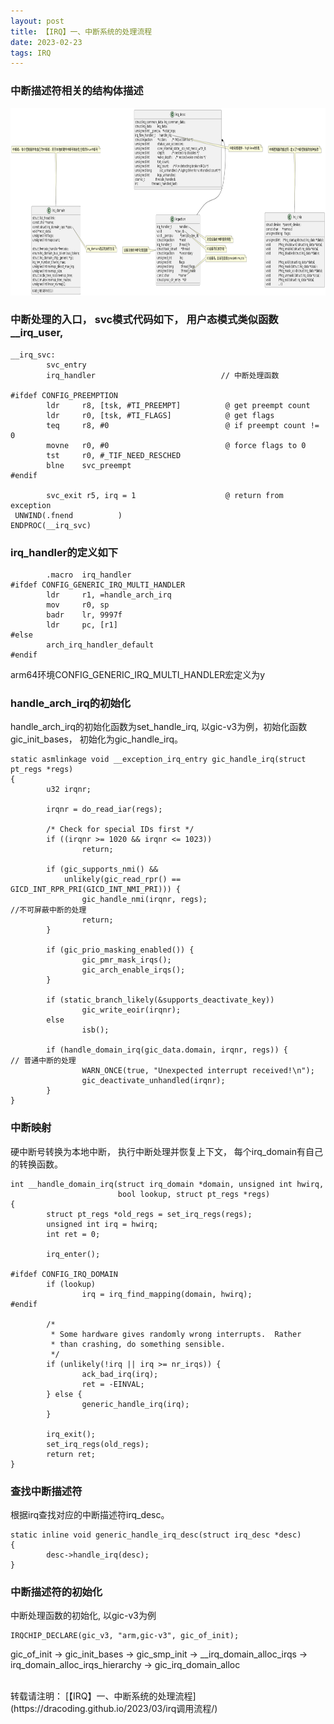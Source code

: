 ```yaml
---
layout: post
title: 【IRQ】一、中断系统的处理流程
date: 2023-02-23 
tags: IRQ
---
```


### 中断描述符相关的结构体描述

<div align="center">
<img src="/images/out/irq/irq结构体.png" height="300" width="550">  
</div> 

### 中断处理的入口， svc模式代码如下， 用户态模式类似函数__irq_user, 

```
__irq_svc:
        svc_entry
        irq_handler                            // 中断处理函数

#ifdef CONFIG_PREEMPTION
        ldr     r8, [tsk, #TI_PREEMPT]          @ get preempt count
        ldr     r0, [tsk, #TI_FLAGS]            @ get flags
        teq     r8, #0                          @ if preempt count != 0
        movne   r0, #0                          @ force flags to 0
        tst     r0, #_TIF_NEED_RESCHED
        blne    svc_preempt
#endif

        svc_exit r5, irq = 1                    @ return from exception
 UNWIND(.fnend          )
ENDPROC(__irq_svc)
```
### irq_handler的定义如下

```
        .macro  irq_handler
#ifdef CONFIG_GENERIC_IRQ_MULTI_HANDLER
        ldr     r1, =handle_arch_irq
        mov     r0, sp
        badr    lr, 9997f
        ldr     pc, [r1]
#else
        arch_irq_handler_default
#endif
```
arm64环境CONFIG_GENERIC_IRQ_MULTI_HANDLER宏定义为y

### handle_arch_irq的初始化

handle_arch_irq的初始化函数为set_handle_irq, 以gic-v3为例，初始化函数gic_init_bases， 初始化为gic_handle_irq。

```
static asmlinkage void __exception_irq_entry gic_handle_irq(struct pt_regs *regs)
{
        u32 irqnr;

        irqnr = do_read_iar(regs);

        /* Check for special IDs first */
        if ((irqnr >= 1020 && irqnr <= 1023))
                return;

        if (gic_supports_nmi() &&
            unlikely(gic_read_rpr() == GICD_INT_RPR_PRI(GICD_INT_NMI_PRI))) {
                gic_handle_nmi(irqnr, regs);                                            //不可屏蔽中断的处理
                return;
        }

        if (gic_prio_masking_enabled()) {
                gic_pmr_mask_irqs();
                gic_arch_enable_irqs();
        }

        if (static_branch_likely(&supports_deactivate_key))
                gic_write_eoir(irqnr);
        else
                isb();

        if (handle_domain_irq(gic_data.domain, irqnr, regs)) {                         // 普通中断的处理
                WARN_ONCE(true, "Unexpected interrupt received!\n");
                gic_deactivate_unhandled(irqnr);
        }
}
```

### 中断映射

硬中断号转换为本地中断， 执行中断处理并恢复上下文， 每个irq_domain有自己的转换函数。

```
int __handle_domain_irq(struct irq_domain *domain, unsigned int hwirq,
                        bool lookup, struct pt_regs *regs)
{
        struct pt_regs *old_regs = set_irq_regs(regs);
        unsigned int irq = hwirq;
        int ret = 0;
                        
        irq_enter();

#ifdef CONFIG_IRQ_DOMAIN
        if (lookup)
                irq = irq_find_mapping(domain, hwirq);
#endif
                
        /*
         * Some hardware gives randomly wrong interrupts.  Rather
         * than crashing, do something sensible.
         */
        if (unlikely(!irq || irq >= nr_irqs)) {
                ack_bad_irq(irq);
                ret = -EINVAL;
        } else {
                generic_handle_irq(irq);
        }

        irq_exit();
        set_irq_regs(old_regs);
        return ret;
}       

```

### 查找中断描述符

根据irq查找对应的中断描述符irq_desc。

```
static inline void generic_handle_irq_desc(struct irq_desc *desc)
{
        desc->handle_irq(desc);
}

```

### 中断描述符的初始化

中断处理函数的初始化, 以gic-v3为例

```
IRQCHIP_DECLARE(gic_v3, "arm,gic-v3", gic_of_init);
```

gic_of_init -> gic_init_bases -> gic_smp_init -> __irq_domain_alloc_irqs -> irq_domain_alloc_irqs_hierarchy -> gic_irq_domain_alloc


<br>
转载请注明： [【IRQ】一、中断系统的处理流程](https://dracoding.github.io/2023/03/irq调用流程/) 